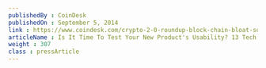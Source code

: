 ```yaml
---
publishedBy : CoinDesk
publishedOn : September 5, 2014
link : https://www.coindesk.com/crypto-2-0-roundup-block-chain-bloat-solutions-crypto-football-team/
articleName : Is It Time To Test Your New Product's Usability? 13 Tech Experts Weigh In
weight : 307 
class : pressArticle
---
```

